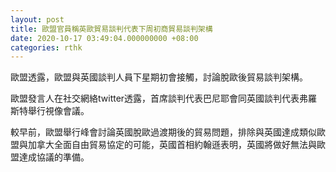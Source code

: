 ```yaml
---
layout: post
title: 歐盟官員稱英歐貿易談判代表下周初商貿易談判架構
date: 2020-10-17 03:49:04.000000000 +08:00
categories: rthk
---
```


歐盟透露，歐盟與英國談判人員下星期初會接觸，討論脫歐後貿易談判架構。

歐盟發言人在社交網絡twitter透露，首席談判代表巴尼耶會同英國談判代表弗羅斯特舉行視像會議。

較早前，歐盟舉行峰會討論英國脫歐過渡期後的貿易問題，排除與英國達成類似歐盟與加拿大全面自由貿易協定的可能，英國首相約翰遜表明，英國將做好無法與歐盟達成協議的準備。
